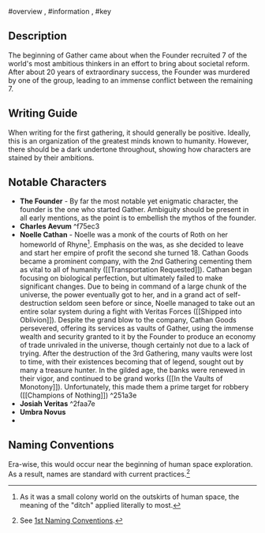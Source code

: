 #overview , #information , #key
## Description
The beginning of Gather came about when the Founder recruited 7 of the world's most ambitious thinkers in an effort to bring about societal reform. After about 20 years of extraordinary success, the Founder was murdered by one of the group, leading to an immense conflict between the remaining 7.

## Writing Guide
When writing for the first gathering, it should generally be positive. Ideally, this is an organization of the greatest minds known to humanity. However, there should be a dark undertone throughout, showing how characters are stained by their ambitions.

## Notable Characters
- **The Founder** - By far the most notable yet enigmatic character, the founder is the one who started Gather. Ambiguity should be present in all early mentions, as the point is to embellish the mythos of the founder.
- **Charles Aevum** ^f75ec3
- **Noelle Cathan** - Noelle was a monk of the courts of Roth on her homeworld of Rhyne[^1]. Emphasis on the was, as she decided to leave and start her empire of profit the second she turned 18. Cathan Goods became a prominent company, with the 2nd Gathering cementing them as vital to all of humanity ([[Transportation Requested]]). Cathan began focusing on biological perfection, but ultimately failed to make significant changes. Due to being in command of a large chunk of the universe, the power eventually got to her, and in a grand act of self-destruction seldom seen before or since, Noelle managed to take out an entire solar system during a fight with Veritas Forces ([[Shipped into Oblivion]]). Despite the grand blow to the company, Cathan Goods persevered, offering its services as vaults of Gather, using the immense wealth and security granted to it by the Founder to produce an economy of trade unrivaled in the universe, though certainly not due to a lack of trying. After the destruction of the 3rd Gathering, many vaults were lost to time, with their existences becoming that of legend, sought out by many a treasure hunter. In the gilded age, the banks were renewed in their vigor, and continued to be grand works ([[In the Vaults of Monotony]]). Unfortunately, this made them a prime target for robbery ([[Champions of Nothing]])  ^251a3e
- **Josiah Veritas** ^2faa7e
- **Umbra Novus** 
- 

## Naming Conventions
Era-wise, this would occur near the beginning of human space exploration. As a result, names are standard with current practices.[^2]
[^1]: As it was a small colony world on the outskirts of human space, the meaning of the "ditch" applied literally to most.
[^2]:  See [1st Naming Conventions](Naming%20Conventions#^0b885e). 
